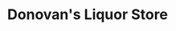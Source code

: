 ---
title: "Donovan's Liquor Store"
url: /panama-city-beach/donovans-liquor-store/
shop: alcohol
---